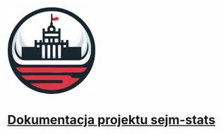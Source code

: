 <img src="static/img/logo.png" alt="sejm-stats" width="200"/>

# [Dokumentacja projektu sejm-stats](https://michalskibinski109.github.io/sejm-stats-docs/)